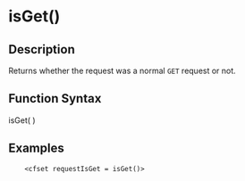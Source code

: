 # isGet()

## Description
Returns whether the request was a normal `GET` request or not.

## Function Syntax
isGet(  )



## Examples
	
		<cfset requestIsGet = isGet()>
